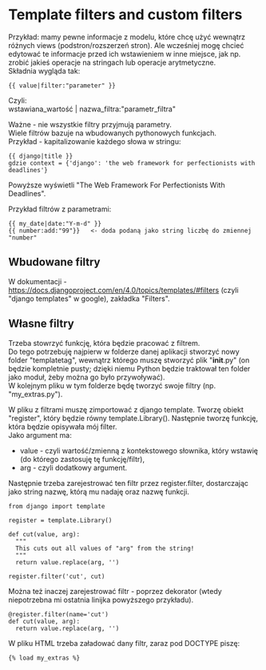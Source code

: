 # Template filters and custom filters  
Przykład: mamy pewne informacje z modelu, które chcę użyć wewnątrz różnych views (podstron/rozszerzeń stron). Ale wcześniej mogę chcieć edytować te informacje przed ich wstawieniem w inne miejsce, jak np. zrobić jakieś operacje na stringach lub operacje arytmetyczne.  
Składnia wygląda tak:  
```
{{ value|filter:"parameter" }}
```
Czyli:  
wstawiana_wartość | nazwa_filtra:"parametr_filtra"  
  
Ważne - nie wszystkie filtry przyjmują parametry.  
Wiele filtrów bazuje na wbudowanych pythonowych funkcjach.  
Przykład - kapitalizowanie każdego słowa w stringu:  
```
{{ django|title }}
gdzie context = {'django': 'the web framework for perfectionists with deadlines'}
```
Powyższe wyświetli "The Web Framework For Perfectionists With Deadlines".  
  
Przykład filtrów z parametrami:  
```
{{ my_date|date:"Y-m-d" }} 
{{ number:add:"99"}}   <- doda podaną jako string liczbę do zmiennej "number"
```
    
## Wbudowane filtry  
W dokumentacji - https://docs.djangoproject.com/en/4.0/topics/templates/#filters (czyli "django templates" w google), zakładka "Filters".  
  
## Własne filtry  
Trzeba stowrzyć funkcję, która będzie pracować z filtrem.   
Do tego potrzebuję najpierw w folderze danej aplikacji stworzyć nowy folder "templatetag", wewnątrz którego muszę stworzyć plik "__init__.py" (on będzie kompletnie pusty; dzięki niemu Python będzie traktował ten folder jako moduł, żeby można go było przywoływać).  
W kolejnym pliku w tym folderze będę tworzyć swoje filtry (np. "my_extras.py").  
  
W pliku z filtrami muszę zimportować z django template. Tworzę obiekt "register", który będzie równy template.Library(). Następnie tworzę funkcję, która będzie opisywała mój filter.  
Jako argument ma:  
- value - czyli wartość/zmienną z kontekstowego słownika, który wstawię (do którego zastosuję tę funkcję/filtr),  
- arg - czyli dodatkowy argument.  
  
Następnie trzeba zarejestrować ten filtr przez register.filter, dostarczając jako string nazwę, którą mu nadaję oraz nazwę funkcji.    
  
```
from django import template

register = template.Library()

def cut(value, arg):
  """
  This cuts out all values of "arg" from the string!
  """
  return value.replace(arg, '')
  
register.filter('cut', cut)
``` 
  
Można też inaczej zarejestrować filtr - poprzez dekorator (wtedy niepotrzebna mi ostatnia linijka powyższego przykładu).  
```
@register.filter(name='cut')
def cut(value, arg):
  return value.replace(arg, '')
```
  
W pliku HTML trzeba załadować dany filtr, zaraz pod DOCTYPE piszę:  
```
{% load my_extras %}
```
